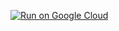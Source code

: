 


[![Run on Google Cloud](https://deploy.cloud.run/button.svg)](https://deploy.cloud.run/?git_repo=https://github.com/nabdtran/sapper-on-cloud-run.git)